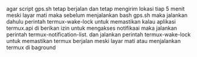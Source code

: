 agar script gps.sh tetap berjalan dan tetap mengirim lokasi tiap 5 menit meski layar mati
maka sebelum menjalankan bash gps.sh maka jalankan dahulu perintah termux-wake-lock
untuk memastikan kalau aplikasi termux.api di berikan izin untuk mengakses 
notifikaai maka jalankan perintah termux-notification-list. 
dan jalankan perintah termux-wake-lock untuk memastikan termux berjalan meski layar mati atau menjalankan termux di baground
